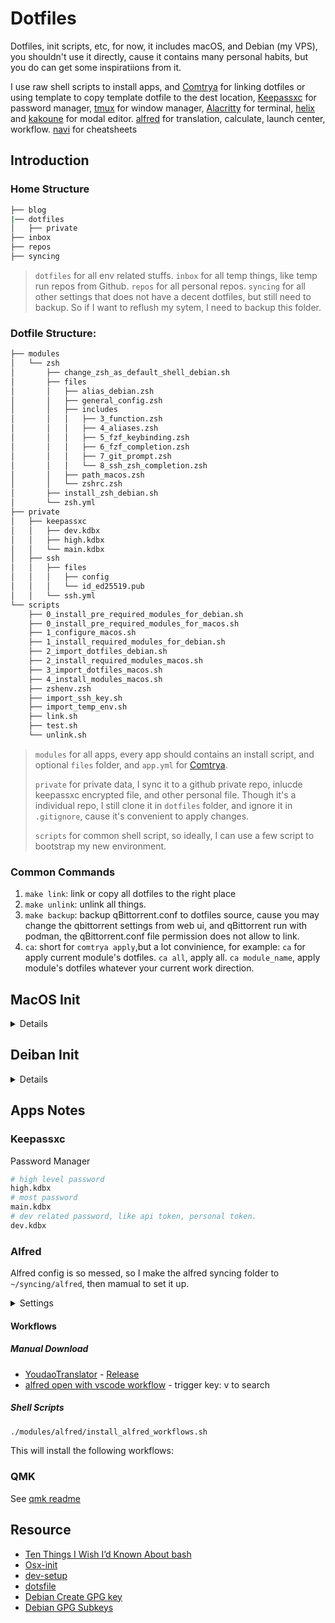 # Dotfiles

Dotfiles, init scripts, etc, for now, it includes macOS, and Debian (my VPS), you shouldn't use it directly, cause it contains many personal habits, but you do can get some inspiratiions from it.


I use raw shell scripts to install apps, and [Comtrya](https://github.com/comtrya/comtrya) for linking dotfiles or using template to copy template dotfile to the dest location, 
[Keepassxc](https://github.com/keepassxreboot/keepassxc) for password manager, 
[tmux](https://github.com/tmux/tmux) for window manager,
[Alacritty](https://github.com/alacritty/alacritty) for terminal,
[helix](https://github.com/helix-editor/helix) and [kakoune](https://github.com/mawww/kakoune) for modal editor.
[alfred](https://www.alfredapp.com/) for translation, calculate, launch center, workflow.
[navi](https://github.com/denisidoro/navi) for cheatsheets

## Introduction

### Home Structure

```bash
├── blog
|── dotfiles
│   ├── private
├── inbox
├── repos
├── syncing

```

> `dotfiles` for all env related stuffs.
> `inbox` for all temp things, like temp run repos from Github.
> `repos` for all personal repos.
> `syncing` for all other settings that does not have a decent dotfiles, but still need to backup. So if I want to reflush my sytem, I need to backup this folder.


### Dotfile Structure:

```bash
├── modules
│   └── zsh
│       ├── change_zsh_as_default_shell_debian.sh
│       ├── files
│       │   ├── alias_debian.zsh
│       │   ├── general_config.zsh
│       │   ├── includes
│       │   │   ├── 3_function.zsh
│       │   │   ├── 4_aliases.zsh
│       │   │   ├── 5_fzf_keybinding.zsh
│       │   │   ├── 6_fzf_completion.zsh
│       │   │   ├── 7_git_prompt.zsh
│       │   │   └── 8_ssh_zsh_completion.zsh
│       │   ├── path_macos.zsh
│       │   └── zshrc.zsh
│       ├── install_zsh_debian.sh
│       └── zsh.yml
├── private
│   ├── keepassxc
│   │   ├── dev.kdbx
│   │   ├── high.kdbx
│   │   └── main.kdbx
│   ├── ssh
│   │   ├── files
│   │   │   ├── config
│   │   │   └── id_ed25519.pub
│   │   └── ssh.yml
└── scripts
    ├── 0_install_pre_required_modules_for_debian.sh
    ├── 0_install_pre_required_modules_for_macos.sh
    ├── 1_configure_macos.sh
    ├── 1_install_required_modules_for_debian.sh
    ├── 2_import_dotfiles_debian.sh
    ├── 2_install_required_modules_macos.sh
    ├── 3_import_dotfiles_macos.sh
    ├── 4_install_modules_macos.sh
    ├── zshenv.zsh
    ├── import_ssh_key.sh
    ├── import_temp_env.sh
    ├── link.sh
    ├── test.sh
    └── unlink.sh
```

> `modules` for all apps, every app should contains an install script, and optional `files` folder, and `app.yml` for [Comtrya](https://github.com/comtrya/comtrya).
>
> `private` for private data, I sync it to a github private repo, inlucde keepassxc encrypted file, and other personal file.
> Though it's a individual repo, I still clone it in `dotfiles` folder, and ignore it in `.gitignore`, cause it's convenient to apply changes.
>
> `scripts` for common shell script, so ideally, I can use a few script to bootstrap my new environment. 

### Common Commands

1. `make link`: link or copy all dotfiles to the right place
2. `make unlink`: unlink all things.
3. `make backup`: backup qBittorrent.conf to dotfiles source, cause you may change the qbittorrent settings from web ui, and qBittorrent run with podman, the qBittorrent.conf file permission does not allow to link. 
4. `ca`: short for `comtrya apply`,but a lot convinience, for example: `ca` for apply current module's dotfiles. `ca all`, apply all. `ca module_name`, apply module's dotfiles whatever your current work direction. 


## MacOS Init

<details>
<summary>Details</summary>


### 0. Install xcode command line tools

```bash
xcode-select --install
```

### 1. Clone dotfiles repo and private dotfiles repo

> first we will use the git https url, then we settle sshkey down, we'll change it to ssh url. 

```bash
git clone https://github.com/theowenyoung/dotfiles.git ~/dotfiles
```

Then, clone the private repo, should get [github personal_token](https://github.com/settings/tokens) first, private will be placed in `~/dotfiles`, considered more convinient.

```bash
cd dotfiles
git clone https://theowenyoung:<token>@github.com/theowenyoung/private.git ~/dotfiles/private
```

### 2. Config macos


```bash
./modules/macos/configure_macos.sh
```


### 3. Install required apps

```bash
./scripts/2_install_required_modules_macos.sh
``` 


### 4. Import Dotfiles


```bash
./scripts/3_import_dotfiles_macos.sh
source ~/.zshrc
```


### 5. Install Other Apps You need by shell

```bash
cd ~/dotfiles
./modules/foo/install_foo_macos.sh
```

### 6. Resort pre-installed Apps

Move Terminal, Activity Monitor, Quick Time Player to the top. Move anything that Don't need to the Other Folder.

### 7. Add Input Source if needed

Settings -> Keyboard -> Input Sources

### 8. Addition settings

Settings -> Keyboard -> Shortcuts

```bash
open alacritty.app -> hyper+a
open keepassxc -> hyper+p
open mail -> hyper+m
open edge -> hyper+e
open system preferences -> hyper+s
open vscode -> hyper+v
```


</details>




## Deiban Init


<details>

<summary>Details</summary>

ssh to the machine(force use password, consider it's a new machine):

```bash
ssh -o PreferredAuthentications=password -o PubkeyAuthentication=no root@ip
```

### 0. Install Pre Required Modules

This should be run as root:

```bash
sudo su - root
bash <(wget -qO- https://raw.githubusercontent.com/theowenyoung/dotfiles/main/scripts/0_install_pre_required_modules_for_debian.sh)
```

> This will install keepassxc,git,zsh,curl,build-essential
> and create normal user `green` with sudo privileges.


### 2. Clone dotfiles repo and private dotfiles repo

> first we will use the git https url, then we settle sshkey down, we'll change it to ssh url. 

```bash
git clone https://github.com/theowenyoung/dotfiles.git ~/dotfiles
```

Then, clone the private repo, should get [github personal_token](https://github.com/settings/tokens) first, private will be placed in `~/dotfiles`, considered more convinient.

```bash
git clone https://theowenyoung:<token>@github.com/theowenyoung/private.git ~/dotfiles/private
```

### 3. Install required Apps


```bash
cd ~/dotfiles
./scripts/1_install_required_modules_for_debian.sh
```


### 4.Import dotfiles


```bash
./scripts/2_import_dotfiles_debian.sh
```

</details>



## Apps Notes

### Keepassxc

Password Manager

```zsh
# high level password
high.kdbx
# most password
main.kdbx
# dev related password, like api token, personal token.
dev.kdbx 
```


### Alfred 

Alfred config is so messed, so I make the alfred syncing folder to `~/syncing/alfred`, then mamual to set it up.

<details>
<summary>Settings</summary>

Hot Key: <cmd><space>
Disable system Hot Key: Spotlight Hot Key, in Keyboard shortcut settings.

</details>




#### Workflows

##### Manual Download

- [YoudaoTranslator](https://github.com/wensonsmith/YoudaoTranslator) - [Release](https://github.com/wensonsmith/YoudaoTranslator/releases)
- [alfred open with vscode workflow](https://github.com/alexchantastic/alfred-open-with-vscode-workflow) - trigger key: v to search

##### Shell Scripts

```bash
./modules/alfred/install_alfred_workflows.sh
```

This will install the following workflows:



### QMK

See [qmk readme](./modules/qmk/readme.md)

## Resource

- [Ten Things I Wish I’d Known About bash](https://zwischenzugs.com/2018/01/06/ten-things-i-wish-id-known-about-bash/)
- [Osx-init](https://github.com/why-jay/osx-init)
- [dev-setup](https://github.com/donnemartin/dev-setup)
- [dotsfile](https://github.com/mathiasbynens/dotfiles/tree/master)
- [Debian Create GPG key](https://keyring.debian.org/creating-key.html)
- [Debian GPG Subkeys](https://wiki.debian.org/Subkeys?action=show&redirect=subkeys)
